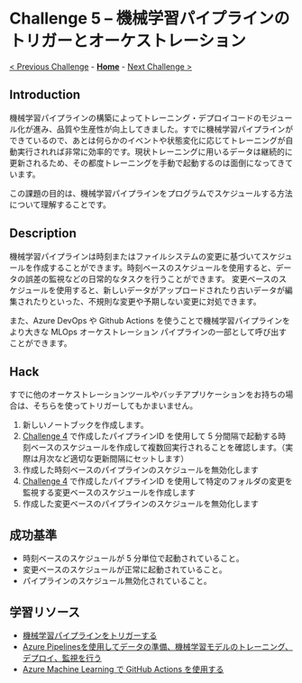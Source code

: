 # Challenge 5 – 機械学習パイプラインのトリガーとオーケストレーション

[< Previous Challenge](./Challenge-04.md) - **[Home](./README.md)** - [Next Challenge >](./Challenge-06.md)

## Introduction
機械学習パイプラインの構築によってトレーニング・デプロイコードのモジュール化が進み、品質や生産性が向上してきました。すでに機械学習パイプラインができているので、あとは何らかのイベントや状態変化に応じてトレーニングが自動実行されれば非常に効率的です。現状トレーニングに用いるデータは継続的に更新されるため、その都度トレーニングを手動で起動するのは面倒になってきています。

この課題の目的は、機械学習パイプラインをプログラムでスケジュールする方法について理解することです。

## Description
機械学習パイプラインは時刻またはファイルシステムの変更に基づいてスケジュールを作成することができます。時刻ベースのスケジュールを使用すると、データの誤差の監視などの日常的なタスクを行うことができます。 変更ベースのスケジュールを使用すると、新しいデータがアップロードされたり古いデータが編集されたりといった、不規則な変更や予期しない変更に対処できます。

また、Azure DevOps や Github Actions を使うことで機械学習パイプラインをより大きな MLOps オーケストレーション パイプラインの一部として呼び出すことができます。

## Hack
すでに他のオーケストレーションツールやバッチアプリケーションをお持ちの場合は、そちらを使ってトリガーしてもかまいません。

1. 新しいノートブックを作成します。
1. [Challenge 4](./Challenge-04.md) で作成したパイプラインID を使用して 5 分間隔で起動する時刻ベースのスケジュールを作成して複数回実行されることを確認します。（実際は月次など適切な更新間隔にセットします）
1. 作成した時刻ベースのパイプラインのスケジュールを無効化します
1. [Challenge 4](./Challenge-04.md) で作成したパイプラインID を使用して特定のフォルダの変更を監視する変更ベースのスケジュールを作成します
1. 作成した変更ベースのパイプラインのスケジュールを無効化します

## 成功基準
- 時刻ベースのスケジュールが 5 分単位で起動されていること。
- 変更ベースのスケジュールが正常に起動されていること。
- パイプラインのスケジュール無効化されていること。


## 学習リソース
 - [機械学習パイプラインをトリガーする](https://docs.microsoft.com/azure/machine-learning/how-to-trigger-published-pipeline)
 - [Azure Pipelinesを使用してデータの準備、機械学習モデルのトレーニング、デプロイ、監視を行う](https://docs.microsoft.com/azure/devops/pipelines/targets/azure-machine-learning?context=azure%2Fmachine-learning%2Fcontext%2Fml-context&view=azure-devops&tabs=classic)
 - [Azure Machine Learning で GitHub Actions を使用する](https://docs.microsoft.com/azure/machine-learning/how-to-github-actions-machine-learning?view=azure-devops)
